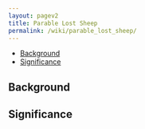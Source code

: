 ```yaml
---
layout: pagev2
title: Parable Lost Sheep
permalink: /wiki/parable_lost_sheep/
---
```

- [Background](#background)
- [Significance](#significance)

## Background

## Significance
